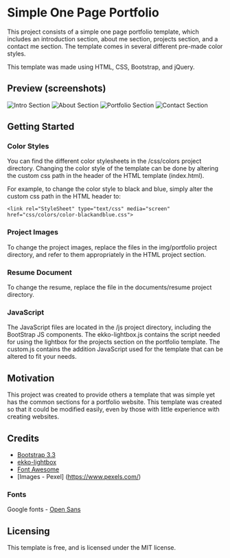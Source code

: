 # Simple One Page Portfolio

This project consists of a simple one page portfolio template, which includes an introduction section, about me section, projects section, and a contact me section.  The template comes in several different pre-made color styles.

This template was made using HTML, CSS, Bootstrap, and jQuery. 

## Preview (screenshots)
![Intro Section](http://imgur.com/bKcA7Dc "Introduction")
![About Section](http://imgur.com/8DAKovP "About")
![Portfolio Section](http://imgur.com/s6mFrpI "Portfolio")
![Contact Section](http://imgur.com/BMMH9bM "Contact")


## Getting Started

### Color Styles

You can find the different color stylesheets in the /css/colors project directory.  Changing the color style of the template can be done by altering the custom css path in the header of the HTML template (index.html). 

For example, to change the color style to black and blue, simply alter the custom css path in the HTML header to:
```
<link rel="StyleSheet" type="text/css" media="screen" href="css/colors/color-blackandblue.css">
```

### Project Images

To change the project images, replace the files in the img/portfolio project directory, and refer to them appropriately in the HTML project section.

### Resume Document

To change the resume, replace the file in the documents/resume project directory.

### JavaScript

The JavaScript files are located in the /js project directory, including the BootStrap JS components. The ekko-lightbox.js contains the script needed for using the lightbox for the projects section on the portfolio template.  The custom.js contains the addition JavaScript used for the template that can be altered to fit your needs.  


## Motivation

This project was created to provide others a template that was simple yet has the common sections for a portfolio website.  This template was created so that it could be modified easily, even by those with little experience with creating websites.

## Credits

- [Bootstrap 3.3](http://getbootstrap.com/)
- [ekko-lightbox](http://ashleydw.github.io/lightbox/)
- [Font Awesome](http://fontawesome.io/)
- [Images - Pexel] (https://www.pexels.com/)


### Fonts
Google fonts - [Open Sans](https://fonts.google.com/specimen/Open+Sans?selection.family=Open+Sans)

## Licensing
This template is free, and is licensed under the MIT license.
